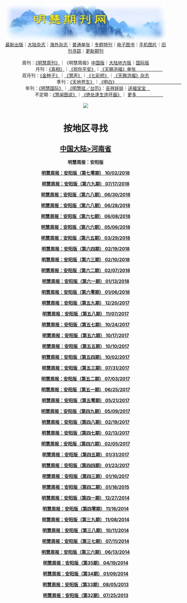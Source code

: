 <a id="user-content-1" class="anchor" aria-hidden="true" href="#1">
<a name="1" id="1" target="_blank"></a> <span id="1">
<a name="2" id="2" target="_blank"></a> <span id="2">
<a name="3" id="3" target="_blank"></a> <span id="3">
<a name="4" id="4" target="_blank"></a> <span id="4">
<a name="5" id="5" target="_blank"></a> <span id="5">
<a name="6" id="6" target="_blank"></a> <span id="6">
<a name="7" id="7" target="_blank"></a> <span id="7">
<a id="user-content-1" href="#1">
<div align="center">
<a target="_blank" href="https://github.com/19920513/djy/blob/master/gb/nsc413.md#1"><img src="https://github.com/pdf-edit/qikan/blob/master/mhqk.jpg?raw=true"></a><br>
<a href="https://github.com/pdf-edit/qikan/blob/master/display.aspx/category_id/8/page_1.md#1">最新出版</a>｜<a href="https://github.com/pdf-edit/qikan/blob/master/category.aspx/category/mainland/page_1.md#1">大陆杂志</a>｜<a href="https://github.com/pdf-edit/qikan/blob/master/category.aspx/category/overseas/page_1.md#1">海外杂志</a>｜<a href="https://github.com/pdf-edit/qikan/blob/master/display.aspx/category_id/4/guige_id/3/page_1.md#1">普通单张</a>｜<a href="https://github.com/pdf-edit/qikan/blob/master/category.aspx/category/zhuanti/page_1.md#1">专题特刊</a>｜<a href="https://github.com/pdf-edit/qikan/blob/master/display.aspx/category_id/6/meijie_id/2/page_1.md#1">电子图书</a>｜<a href="https://github.com/pdf-edit/qikan/blob/master/display.aspx/qikan_type_id/11075/page_1.md#1">手机图片</a>｜<a href="https://github.com/pdf-edit/qikan/blob/master/display.aspx/category_id/5/zhouqi_id/6/page_1.md#1">旧刊寻踪</a>｜<a href="https://github.com/pdf-edit/qikan/blob/master/UpdatedArticles.aspx/page_1.md#1">更新期刊</a>
<br>
<br>
周刊：<a href="https://github.com/pdf-edit/qikan/blob/master/display.aspx/qikan_type_id/5179/page_1.md#1">《明慧周刊》</a>｜《明慧周报》<a href="https://github.com/pdf-edit/qikan/blob/master/display.aspx/qikan_type_id/5178/page_1.md#1">中国版</a>｜<a href="https://github.com/pdf-edit/qikan/blob/master/mainland.aspx/page_1.md#1">大陆地方版</a>｜<a href="https://github.com/pdf-edit/qikan/blob/master/display.aspx/qikan_type_id/5151/page_1.md#1">国际版</a><br>
月刊：<a href="https://github.com/pdf-edit/qikan/blob/master/display.aspx/qikan_type_id/5240/page_1.md#1">《真相》</a>｜<a href="https://github.com/pdf-edit/qikan/blob/master/display.aspx/qikan_type_id/11182/page_1.md#1">《祝你平安》</a>｜<a href="https://github.com/pdf-edit/qikan/blob/master/display.aspx/qikan_type_id/5360/keyword/E5/contain/true/page_1.md#1">《天赐洪福》单张　　　　　　</a><br>
双月刊：<a href="https://github.com/pdf-edit/qikan/blob/master/display.aspx/qikan_type_id/7500/page_1.md#1">《金种子》</a>｜<a href="https://github.com/pdf-edit/qikan/blob/master/display.aspx/qikan_type_id/5638/page_1.md#1">《慧声》</a>｜<a href="https://github.com/pdf-edit/qikan/blob/master/display.aspx/qikan_type_id/7268/page_1.md#1">《七彩桥》</a>｜<a href="https://github.com/pdf-edit/qikan/blob/master/display.aspx/qikan_type_id/5360/keyword/E5/contain/false/page_1.md#1">《天赐洪福》杂志</a> <br>
季刊：<a href="https://github.com/pdf-edit/qikan/blob/master/display.aspx/qikan_type_id/5139/page_1.md#1">《天地苍生》</a>｜<a href="https://github.com/pdf-edit/qikan/blob/master/display.aspx/qikan_type_id/5140/page_1.md#1">《明白》　　　　　　　　　　　　　　　</a><br>
年刊：<a href="https://github.com/pdf-edit/qikan/blob/master/display.aspx/qikan_type_id/10922/page_1.md#1">《明慧国际》</a>｜<a href="https://github.com/pdf-edit/qikan/blob/master/display.aspx/category_id/6/meijie_id/3/page_1.md#1">《明慧挂／台历》</a>：<a href="https://github.com/pdf-edit/qikan/blob/master/display.aspx/category_id/6/meijie_id/3/keyword/E5/page_1.md#1">吉祥娃娃</a>｜<a href="https://github.com/pdf-edit/qikan/blob/master/display.aspx/category_id/6/meijie_id/3/keyword/E9/page_1.md#1">送福宝宝　</a><br> 
不定期：<a href="https://github.com/pdf-edit/qikan/blob/master/display.aspx/qikan_type_id/11185/page_1.md#1">《慧闻图说》</a>｜<a href="https://github.com/pdf-edit/qikan/blob/master/display.aspx/qikan_type_id/11131/page_1.md#1">《绝处逢生连环画》</a>｜ <a href="https://github.com/pdf-edit/qikan/blob/master/display.aspx/category_id/6/meijie_id/3/keyword/other/page_1.md#1">更多　　　　　　</a> <br>
<br>
<a target="_blank" href="https://github.com/19920513/djy/blob/master/gb/nsc413.md#1"><img src="https://raw.githubusercontent.com/19920513/www/master/t/lh600.jpg"></a><br>
<h1><strong>按地区寻找</strong></h1><p align="center"><h2><strong><a target="_blank" href="https://github.com/19920513/qikan/blob/master/mainland.aspx/page_1.md">中国大陆</a><a target="_blank" href="https://github.com/19920513/qikan/blob/master/mainland.aspx?category_id=7&location_id=17/page_1.md#1">>河南省</a></strong></h2></p>
<p align="center"><strong>明慧周报：安阳版</strong></p>
<p align="center"><strong><a target="_blank" href="https://gitlab.com/19920513/pdfkit/-/raw/master/tests/pdf/190025.pdf">明慧周报：安阳版（第七零期）       10/02/2018</a></strong></p>
<p align="center"><strong><a target="_blank" href="https://gitlab.com/19920513/pdfkit/-/raw/master/tests/pdf/189013.pdf">明慧周报：安阳版（第六九期）       07/17/2018</a></strong></p>
<p align="center"><strong><a target="_blank" href="https://gitlab.com/19920513/pdfkit/-/raw/master/tests/pdf/188756.pdf">明慧周报：安阳版（第六八期）       06/30/2018</a></strong></p>
<p align="center"><strong><a target="_blank" href="https://gitlab.com/19920513/pdfkit/-/raw/master/tests/pdf/188735.pdf">明慧周报：安阳版（第六八期）       06/28/2018</a></strong></p>
<p align="center"><strong><a target="_blank" href="https://gitlab.com/19920513/pdfkit/-/raw/master/tests/pdf/188483.pdf">明慧周报：安阳版（第六七期）       06/08/2018</a></strong></p>
<p align="center"><strong><a target="_blank" href="https://gitlab.com/19920513/pdfkit/-/raw/master/tests/pdf/188065.pdf">明慧周报：安阳版（第六六期）       05/06/2018</a></strong></p>
<p align="center"><strong><a target="_blank" href="https://gitlab.com/19920513/pdfkit/-/raw/master/tests/pdf/187568.pdf">明慧周报：安阳版（第六五期）       03/29/2018</a></strong></p>
<p align="center"><strong><a target="_blank" href="https://gitlab.com/19920513/pdfkit/-/raw/master/tests/pdf/187089.pdf">明慧周报：安阳版（第六四期）       02/19/2018</a></strong></p>
<p align="center"><strong><a target="_blank" href="https://gitlab.com/19920513/pdfkit/-/raw/master/tests/pdf/186960.pdf">明慧周报：安阳版（第六三期）       02/10/2018</a></strong></p>
<p align="center"><strong><a target="_blank" href="https://gitlab.com/19920513/pdfkit/-/raw/master/tests/pdf/186931.pdf">明慧周报：安阳版（第六二期）       02/07/2018</a></strong></p>
<p align="center"><strong><a target="_blank" href="https://gitlab.com/19920513/pdfkit/-/raw/master/tests/pdf/186589.pdf">明慧周报：安阳版（第六一期）       01/13/2018</a></strong></p>
<p align="center"><strong><a target="_blank" href="https://gitlab.com/19920513/pdfkit/-/raw/master/tests/pdf/186507.pdf">明慧周报：安阳版（第六零期）       01/06/2018</a></strong></p>
<p align="center"><strong><a target="_blank" href="https://gitlab.com/19920513/pdfkit/-/raw/master/tests/pdf/186261.pdf">明慧周报：安阳版（第五九期）       12/20/2017</a></strong></p>
<p align="center"><strong><a target="_blank" href="https://gitlab.com/19920513/pdfkit/-/raw/master/tests/pdf/185612.pdf">明慧周报：安阳版（第五八期）       11/07/2017</a></strong></p>
<p align="center"><strong><a target="_blank" href="https://gitlab.com/19920513/pdfkit/-/raw/master/tests/pdf/185411.pdf">明慧周报：安阳版（第五七期）       10/24/2017</a></strong></p>
<p align="center"><strong><a target="_blank" href="https://gitlab.com/19920513/pdfkit/-/raw/master/tests/pdf/185295.pdf">明慧周报：安阳版（第五六期）       10/17/2017</a></strong></p>
<p align="center"><strong><a target="_blank" href="https://gitlab.com/19920513/pdfkit/-/raw/master/tests/pdf/185218.pdf">明慧周报：安阳版（第五五期）       10/10/2017</a></strong></p>
<p align="center"><strong><a target="_blank" href="https://gitlab.com/19920513/pdfkit/-/raw/master/tests/pdf/185097.pdf">明慧周报：安阳版（第五四期）       10/02/2017</a></strong></p>
<p align="center"><strong><a target="_blank" href="https://gitlab.com/19920513/pdfkit/-/raw/master/tests/pdf/184038.pdf">明慧周报：安阳版（第五三期）       07/31/2017</a></strong></p>
<p align="center"><strong><a target="_blank" href="https://gitlab.com/19920513/pdfkit/-/raw/master/tests/pdf/183585.pdf">明慧周报：安阳版（第五二期）       07/03/2017</a></strong></p>
<p align="center"><strong><a target="_blank" href="https://gitlab.com/19920513/pdfkit/-/raw/master/tests/pdf/183454.pdf">明慧周报：安阳版（第五一期）       06/25/2017</a></strong></p>
<p align="center"><strong><a target="_blank" href="https://gitlab.com/19920513/pdfkit/-/raw/master/tests/pdf/182906.pdf">明慧周报：安阳版（第五零期）       05/21/2017</a></strong></p>
<p align="center"><strong><a target="_blank" href="https://gitlab.com/19920513/pdfkit/-/raw/master/tests/pdf/182705.pdf">明慧周报：安阳版（第四九期）       05/09/2017</a></strong></p>
<p align="center"><strong><a target="_blank" href="https://gitlab.com/19920513/pdfkit/-/raw/master/tests/pdf/181479.pdf">明慧周报：安阳版（第四八期）       02/19/2017</a></strong></p>
<p align="center"><strong><a target="_blank" href="https://gitlab.com/19920513/pdfkit/-/raw/master/tests/pdf/181386.pdf">明慧周报：安阳版（第四七期）       02/13/2017</a></strong></p>
<p align="center"><strong><a target="_blank" href="https://gitlab.com/19920513/pdfkit/-/raw/master/tests/pdf/181278.pdf">明慧周报：安阳版（第四六期）       02/05/2017</a></strong></p>
<p align="center"><strong><a target="_blank" href="https://gitlab.com/19920513/pdfkit/-/raw/master/tests/pdf/181201.pdf">明慧周报：安阳版（第四五期）       01/31/2017</a></strong></p>
<p align="center"><strong><a target="_blank" href="https://gitlab.com/19920513/pdfkit/-/raw/master/tests/pdf/181108.pdf">明慧周报：安阳版（第四四期）       01/23/2017</a></strong></p>
<p align="center"><strong><a target="_blank" href="https://gitlab.com/19920513/pdfkit/-/raw/master/tests/pdf/180981.pdf">明慧周报：安阳版（第四三期）       01/16/2017</a></strong></p>
<p align="center"><strong><a target="_blank" href="https://gitlab.com/19920513/pdfkit/-/raw/master/tests/pdf/169681.pdf">明慧周报：安阳版（第四二期）       01/18/2015</a></strong></p>
<p align="center"><strong><a target="_blank" href="https://gitlab.com/19920513/pdfkit/-/raw/master/tests/pdf/169365.pdf">明慧周报：安阳版（第四一期）       12/27/2014</a></strong></p>
<p align="center"><strong><a target="_blank" href="https://gitlab.com/19920513/pdfkit/-/raw/master/tests/pdf/168756.pdf">明慧周报：安阳版（第四零期）       11/16/2014</a></strong></p>
<p align="center"><strong><a target="_blank" href="https://gitlab.com/19920513/pdfkit/-/raw/master/tests/pdf/168599.pdf">明慧周报：安阳版（第三九期）       11/08/2014</a></strong></p>
<p align="center"><strong><a target="_blank" href="https://gitlab.com/19920513/pdfkit/-/raw/master/tests/pdf/168161.pdf">明慧周报：安阳版（第三八期）       10/11/2014</a></strong></p>
<p align="center"><strong><a target="_blank" href="https://gitlab.com/19920513/pdfkit/-/raw/master/tests/pdf/166723.pdf">明慧周报：安阳版（第三七期）       07/11/2014</a></strong></p>
<p align="center"><strong><a target="_blank" href="https://gitlab.com/19920513/pdfkit/-/raw/master/tests/pdf/166300.pdf">明慧周报：安阳版（第三六期）       06/13/2014</a></strong></p>
<p align="center"><strong><a target="_blank" href="https://gitlab.com/19920513/pdfkit/-/raw/master/tests/pdf/165421.pdf">明慧周报：安阳版（第35期）      04/19/2014</a></strong></p>
<p align="center"><strong><a target="_blank" href="https://gitlab.com/19920513/pdfkit/-/raw/master/tests/pdf/163928.pdf">明慧周报：安阳版（第34期）      01/09/2014</a></strong></p>
<p align="center"><strong><a target="_blank" href="https://gitlab.com/19920513/pdfkit/-/raw/master/tests/pdf/161495.pdf">明慧周报：安阳版（第33期）      08/05/2013</a></strong></p>
<p align="center"><strong><a target="_blank" href="https://gitlab.com/19920513/pdfkit/-/raw/master/tests/pdf/161303.pdf">明慧周报：安阳版（第32期）      07/25/2013</a></strong></p>

